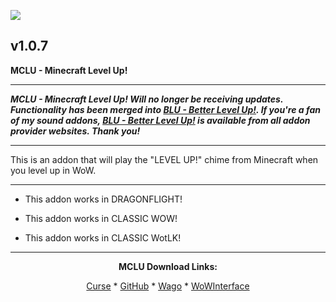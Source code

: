 [![](https://img.shields.io/static/v1?label=Donate&message=CashApp&color=brightgreen)](https://bit.ly/3fyxxSU)

v1.0.7
------------------------------

**MCLU - Minecraft Level Up!**

------------------------------

***MCLU - Minecraft Level Up! Will no longer be receiving updates. Functionality has been merged into [BLU - Better Level Up!](https://www.curseforge.com/wow/addons/blu-better-level-up "This link takes you to the Curseforge.com website, you may download it here and help support the developers."). If you're a fan of my sound addons, [BLU - Better Level Up!](https://www.curseforge.com/wow/addons/blu-better-level-up "This link takes you to the Curseforge.com website, you may download it here and help support the developers.") is available from all addon provider websites. Thank you!***

------------------------------

This is an addon that will play the "LEVEL UP!" chime from Minecraft when you level up in WoW.

------------------------------

- This addon works in DRAGONFLIGHT!

- This addon works in CLASSIC WOW!

- This addon works in CLASSIC WotLK!

------------------------------
<div align="center">

**MCLU Download Links:**

[Curse](https://www.curseforge.com/wow/addons/mclu-minecraft-level-up "This link takes you to the Curseforge.com website, you may download it here and help support the developers.") * [GitHub](https://github.com/donniedice/MCLU "This link takes you to the GitHub.com website, you may download it here.") * [Wago](https://addons.wago.io/addons/mclu "This link takes you to the Wago.io website, you may download it here and help support the developers.") * [WoWInterface](https://www.wowinterface.com/downloads/info26256-MCLU-MinecraftLevelUp.html "This link takes you to the WoWInterface.com website, you may download it here.")

</div>

